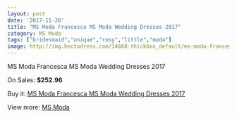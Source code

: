 ```yaml
---
layout: post
date: '2017-11-26'
title: "MS Moda Francesca MS Moda Wedding Dresses 2017"
category: MS Moda
tags: ["bridesmaid","unique","rosy","little","moda"]
image: http://img.hectodress.com/14660-thickbox_default/ms-moda-francesca-ms-moda-wedding-dresses-2013.jpg
---
```

MS Moda Francesca MS Moda Wedding Dresses 2017

On Sales: **$252.96**
<a href="https://www.hectodress.com/ms-moda/7066-ms-moda-francesca-ms-moda-wedding-dresses-2013.html"><amp-img layout="responsive" width="600" height="600" src="//img.hectodress.com/14660-thickbox_default/ms-moda-francesca-ms-moda-wedding-dresses-2013.jpg" alt="MS Moda Francesca MS Moda Wedding Dresses 2017 0" /></a>

Buy it: [MS Moda Francesca MS Moda Wedding Dresses 2017](https://www.hectodress.com/ms-moda/7066-ms-moda-francesca-ms-moda-wedding-dresses-2013.html "MS Moda Francesca MS Moda Wedding Dresses 2017")

View more: [MS Moda](https://www.hectodress.com/121-ms-moda "MS Moda")